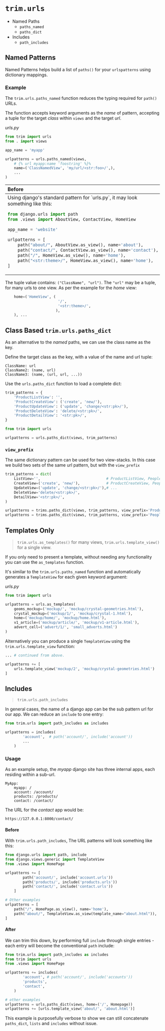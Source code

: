 # `trim.urls`

+ Named Paths
    + `paths_named`
    + `paths_dict`
+ Includes
    + `path_includes`


## Named Patterns

Named Patterns helps build a list of `paths()` for your `urlspatterns` using dictionary mappings.


### Example

The `trim.urls.paths_named` function reduces the typing required for `path()` URLs.

The function accepts keyword arguments as the _name_ of pattern, accepting a tuple for the target _class_ within `views` and the target _url_.

_urls.py_
```py
from trim import urls
from . import views

app_name = 'myapp'

urlpatterns = urls.paths_named(views,
    # {% url myapp:name 'foostring' %}%
    name=('ClassNamedView', 'my/url/<str:foo>/',),
    ...
)
```

<table>
<thead><tr>
  <th align="left">Before</th>
  <th align="left">After</th>
</tr></thead>
<tbody><tr valign="top"><td>
Using django's standard pattern for `urls.py`, it may look something like this:

```py
from django.urls import path
from .views import AboutView, ContactView, HomeView

app_name = 'website'

urlpatterns = [
    path("about/", AboutView.as_view(), name='about'),
    path("contact/", ContactView.as_view(), name='contact'),
    path("/", HomeView.as_view(), name='home'),
    path("<str:theme>/", HomeView.as_view(), name='home'),
]
```

</td><td>

The `urls.paths_named` accepts the `views` module, and all patterns as keyword arguments.

```py
from trim import urls
from . import views

app_name = 'website'

urlpatterns = urls.paths_named(views,
    about=('AboutView', 'sheet/<str:pk>/',),
    contact=('ContactView', 'contact/',),
    home=('HomeView', ('/', '<str:theme>/'),),
)
```

</td></tbody></table>


The tuple value contains: `("ClassName", "url")`. The `"url"` may be a tuple, for many urls to one view. As per the example for the _home_ view:

```py
    home=('HomeView', (
                        '/',
                        '<str:theme>/',
                       ),
    ), ...
```

##  Class Based `trim.urls.paths_dict`

As an alternative to the _named_ paths, we can use the class name as the key.

Define the target class as the key, with a value of the name and url tuple:

    ClassName: url
    ClassName2: (name, url)
    ClassName3: (name, (url, url, ...))


Use the `urls.paths_dict` function to load a complete dict:

```py
trim_patterns = {
    'ProductListView': '',
    'ProductCreateView': ('create', 'new/'),
    'ProductUpdateView': ('update', 'change/<str:pk>/'),
    'ProductDeleteView': 'delete/<str:pk>/',
    'ProductDetailView': '<str:pk>/',
}

from trim import urls

urlpatterns = urls.paths_dict(views, trim_patterns)
```


### `view_prefix`

The same dictionary pattern can be used for two view-stacks.
In this case we build two sets of the same url pattern, but with the `view_prefix`

```py
trim_patterns = dict(
    ListView='',                              # ProductListView, PeopleListview
    CreateView=('create', 'new/'),            # ProductCreateView, PeopleCreateview
    UpdateView=('update', 'change/<str:pk>/'),# ...
    DeleteView='delete/<str:pk>/',
    DetailView='<str:pk>/',
)

urlpatterns = trims.paths_dict(views, trim_patterns, view_prefix='Product')
urlpatterns = trims.paths_dict(views, trim_patterns, view_prefix='People')
```

## Templates Only

> `trim.urls.as_templates()` for many views, `trim.urls.template_view()` for a single view.

If you only need to present a template, without needing any functionality you can use the `as_templates` function.

It's similar to the `trim.urls.paths_named` function and automatically generates a `TemplateView` for each given keyword argument:

_urls.py_
```py
from trim import urls

urlpatterns = urls.as_templates(
    geoms_mockup=('mockup/', 'mockup/crystal-geometries.html'),
    crystal_mockup=('mockup/1/', 'mockup/crystal-1.html'),
    home=('mockup/home/', 'mockup/home.html'),
    v1_article=('mockup/article/', 'mockup/v1-article.html'),
    advert_cell=('advert/1/', 'small_adverts.html')
)
```

Alternatively you can produce a single `TemplateView` using the `trim.urls.template_view` function:

```py
... # continued from above.

urlpatterns += [
    urls.template_view('mockup/2', 'mockup/crystal-geometries.html')
]
```

## Includes

> `trim.urls.path_includes`

In general cases, the name of a django app can be the sub pattern url for our app. We can reduce an `include` to one entry:

```py
from trim.urls import path_includes as includes

urlpatterns = includes(
        'account',  # path('account/', include('account'))
        ...
    )
```

### Usage

As an example setup, the _myapp_ django site has three internal apps, each residing within a sub-url.

    MyApp:
        myapp: /
        account: /account/
        products: /products/
        contact: /contact/

The URL for the _contact_ app would be:

    https://127.0.0.1:8000/contact/


#### Before

With `trim.urls.path_includes`, The URL patterns will look something like this:

```py
from django.urls import path, include
from django.views.generic import TemplateView
from .views import HomePage

urlpatterns += [
        path('account/', include('account.urls'))
        path('products/', include('products.urls'))
        path('contact/', include('contact.urls'))
    ]

# Other examples
urlpatterns = [
    path("/", HomePage.as_view(), name='home'),
    path("about/", TemplateView.as_view(template_name="about.html")),
]
```

#### After

We can trim this down, by performing full `include` through single entries - each entry will become the conventional `path` include:

```py
from trim.urls import path_includes as includes
from trim import urls
from .views import HomePage

urlpatterns += includes(
        'account', # path('account/', include('accounts'))
        'products',
        'contact',
    )

# other examples
urlpatterns = urls.paths_dict(views, home=('/', Homepage))
urlpatterns += [urls.template_view('about/', 'about.html')]
```

This example is purposefully verbose to show we can still concatenate `paths_dict`, `lists` and `includes` without issue.